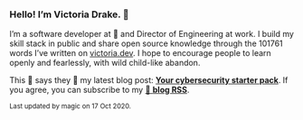 ### Hello! I’m Victoria Drake. 👋

I’m a software developer at 💜 and Director of Engineering at work. I build my skill stack in public and share open source knowledge through the 101761 words I’ve written on [victoria.dev](https://victoria.dev). I hope to encourage people to learn openly and fearlessly, with wild child-like abandon.

This 🦊 says they 👏 my latest blog post: **[Your cybersecurity starter pack](https://victoria.dev/blog/your-cybersecurity-starter-pack/)**. If you agree, you can subscribe to my [📡 **blog RSS**](https://victoria.dev/index.xml).

<sub>Last updated by magic on 17 Oct 2020.</sub>

